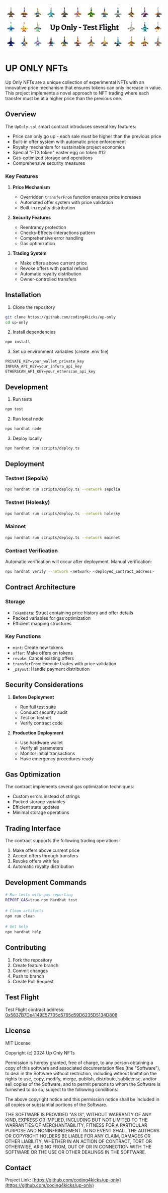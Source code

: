 ![Up Only NFTs Banner](./UpOnlyNFTs/assets/banner_image.png)

# UP ONLY NFTs

Up Only NFTs are a unique collection of experimental NFTs with an innovative price mechanism that ensures tokens can only increase in value. This project implements a novel approach to NFT trading where each transfer must be at a higher price than the previous one.

## Overview

The `UpOnly.sol` smart contract introduces several key features:

- Price can only go up - each sale must be higher than the previous price
- Built-in offer system with automatic price enforcement
- Royalty mechanism for sustainable project economics
- Special "FTX token" easter egg on token #12
- Gas-optimized storage and operations
- Comprehensive security measures

### Key Features

1. **Price Mechanism**

   - Overridden `transferFrom` function ensures price increases
   - Automated offer system with price validation
   - Built-in royalty distribution

2. **Security Features**

   - Reentrancy protection
   - Checks-Effects-Interactions pattern
   - Comprehensive error handling
   - Gas optimization

3. **Trading System**
   - Make offers above current price
   - Revoke offers with partial refund
   - Automatic royalty distribution
   - Owner-controlled transfers

## Installation

1. Clone the repository

```bash
git clone https://github.com/coding4kicks/up-only
cd up-only
```

2. Install dependencies

```bash
npm install
```

3. Set up environment variables (create .env file)

```env
PRIVATE_KEY=your_wallet_private_key
INFURA_API_KEY=your_infura_api_key
ETHERSCAN_API_KEY=your_etherscan_api_key
```

## Development

1. Run tests

```bash:README.md
npm test
```

2. Run local node

```bash
npx hardhat node
```

3. Deploy locally

```bash
npx hardhat run scripts/deploy.ts
```

## Deployment

### Testnet (Sepolia)

```bash
npx hardhat run scripts/deploy.ts --network sepolia
```

### Testnet (Holesky)

```bash
npx hardhat run scripts/deploy.ts --network holesky
```

### Mainnet

```bash
npx hardhat run scripts/deploy.ts --network mainnet
```

### Contract Verification

Automatic verification will occur after deployment. Manual verification:

```bash
npx hardhat verify --network <network> <deployed_contract_address>
```

## Contract Architecture

### Storage

- `TokenData`: Struct containing price history and offer details
- Packed variables for gas optimization
- Efficient mapping structures

### Key Functions

- `mint`: Create new tokens
- `offer`: Make offers on tokens
- `revoke`: Cancel existing offers
- `transferFrom`: Execute trades with price validation
- `_payout`: Handle payment distribution

## Security Considerations

1. **Before Deployment**

   - Run full test suite
   - Conduct security audit
   - Test on testnet
   - Verify contract code

2. **Production Deployment**
   - Use hardware wallet
   - Verify all parameters
   - Monitor initial transactions
   - Have emergency procedures ready

## Gas Optimization

The contract implements several gas optimization techniques:

- Custom errors instead of strings
- Packed storage variables
- Efficient state updates
- Minimal storage operations

## Trading Interface

The contract supports the following trading operations:

1. Make offers above current price
2. Accept offers through transfers
3. Revoke offers with fee
4. Automatic royalty distribution

## Development Commands

```bash
# Run tests with gas reporting
REPORT_GAS=true npx hardhat test

# Clean artifacts
npm run clean

# Get help
npx hardhat help
```

## Contributing

1. Fork the repository
2. Create feature branch
3. Commit changes
4. Push to branch
5. Create Pull Request

## Test Flight

Test Flight contract address: [0x5837B7De4149E57705d5765d59D6235D5134D808](https://sepolia.etherscan.io/address/0x5837B7De4149E57705d5765d59D6235D5134D808)

## License

MIT License

Copyright (c) 2024 Up Only NFTs

Permission is hereby granted, free of charge, to any person obtaining a copy
of this software and associated documentation files (the "Software"), to deal
in the Software without restriction, including without limitation the rights
to use, copy, modify, merge, publish, distribute, sublicense, and/or sell
copies of the Software, and to permit persons to whom the Software is
furnished to do so, subject to the following conditions:

The above copyright notice and this permission notice shall be included in all
copies or substantial portions of the Software.

THE SOFTWARE IS PROVIDED "AS IS", WITHOUT WARRANTY OF ANY KIND, EXPRESS OR
IMPLIED, INCLUDING BUT NOT LIMITED TO THE WARRANTIES OF MERCHANTABILITY,
FITNESS FOR A PARTICULAR PURPOSE AND NONINFRINGEMENT. IN NO EVENT SHALL THE
AUTHORS OR COPYRIGHT HOLDERS BE LIABLE FOR ANY CLAIM, DAMAGES OR OTHER
LIABILITY, WHETHER IN AN ACTION OF CONTRACT, TORT OR OTHERWISE, ARISING FROM,
OUT OF OR IN CONNECTION WITH THE SOFTWARE OR THE USE OR OTHER DEALINGS IN THE
SOFTWARE.

## Contact

Project Link: [https://github.com/coding4kicks/up-only](https://github.com/coding4kicks/up-only)

